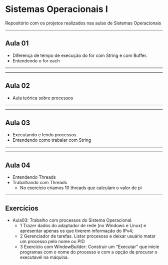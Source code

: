 # Sistemas Operacionais I
Repositório com os projetos realizados nas aulas de Sistemas Operacionais
___

 ## Aula 01 
  - Diferença de tempo de execução do for com String e com Buffer.  
  - Entendendo o for each
 ___
 
---
## Aula 02
 - Aula teórica sobre processos
 ---
  
 ---
 ## Aula 03
  - Executando e lendo processos.
  - Entendendo como trabalar com String
 ---
 ---
 ## Aula 04
   - Entendendo Threads
   - Trabalhando com Threads
       - No exercício criamos 10 threads que calculam o valor de pi
 ---
 ## Exercícios
  - Aula03: Trabalho com processos do Sistema Operacional.
      * 1 Trazer dados do adaptador de rede (no Windows e Linux) e apresentar apenas os que tiverem informação do IPv4;
      * 2 Gerenciador de tarefas. Listar procesoss e deixar usuário matar um processo pelo nome ou PID
      * 3 Exercício com WindowBuilder: Construir um "Executar" que inicie programas com o nome do processo e com a opção de procurar o executavél na máquina.
